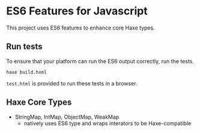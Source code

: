 # ES6 Features for Javascript

This project uses ES6 features to enhance core Haxe types.

## Run tests

To ensure that your platform can run the ES6 output correctly, run the tests.

    haxe build.hxml

`test.html` is provided to run these tests in a browser.

## Haxe Core Types
- StringMap, IntMap, ObjectMap, WeakMap
    - natively uses ES6 type and wraps interators to be Haxe-compatible
